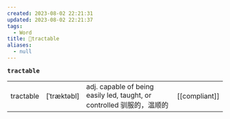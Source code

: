 ```yaml
---
created: 2023-08-02 22:21:31
updated: 2023-08-02 22:21:37
tags:
  - Word
title: 📖tractable
aliases:
  - null
---
```


<pre><strong>tractable</strong></pre>
|   |   |   |   |
|---|---|---|---|
|tractable|[ˈtræktəbl]|adj. capable of being easily led, taught, or controlled 驯服的，温顺的|[[compliant]]|